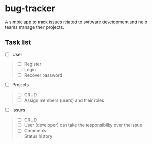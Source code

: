 # bug-tracker

A simple app to track issues related to software development and help teams manage their projects.

## Task list

- [ ] User

> - [ ] Register
> - [ ] Login
> - [ ] Recover password

- [ ] Projects

> - [ ] CRUD
> - [ ] Assign members (users) and their roles

- [ ] Issues

> - [ ] CRUD
> - [ ] User (developer) can take the responsibility over the issue
> - [ ] Comments
> - [ ] Status history
